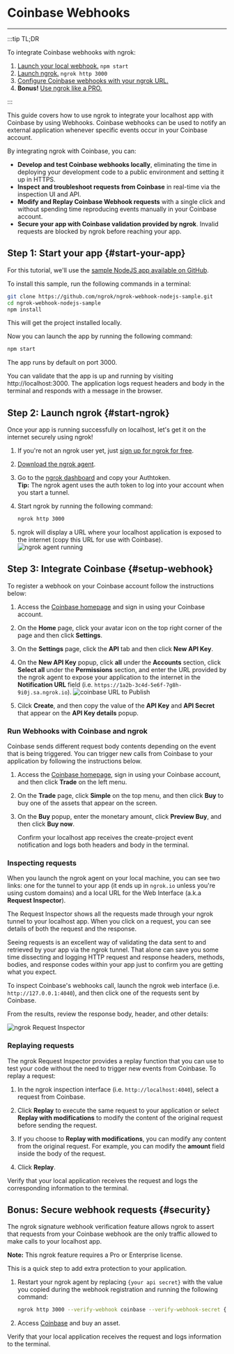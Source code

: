 # Coinbase Webhooks
------------

:::tip TL;DR

To integrate Coinbase webhooks with ngrok:
1. [Launch your local webhook.](#start-your-app) `npm start`
1. [Launch ngrok.](#start-ngrok) `ngrok http 3000`
1. [Configure Coinbase webhooks with your ngrok URL.](#setup-webhook)
1. **Bonus!** [Use ngrok like a PRO.](#security)

:::


This guide covers how to use ngrok to integrate your localhost app with Coinbase by using Webhooks.
Coinbase webhooks can be used to notify an external application whenever specific events occur in your Coinbase account. 

By integrating ngrok with Coinbase, you can:

- **Develop and test Coinbase webhooks locally**, eliminating the time in deploying your development code to a public environment and setting it up in HTTPS.
- **Inspect and troubleshoot requests from Coinbase** in real-time via the inspection UI and API.
- **Modify and Replay Coinbase Webhook requests** with a single click and without spending time reproducing events manually in your Coinbase account.
- **Secure your app with Coinbase validation provided by ngrok**. Invalid requests are blocked by ngrok before reaching your app.


## **Step 1**: Start your app {#start-your-app}

For this tutorial, we'll use the [sample NodeJS app available on GitHub](https://github.com/ngrok/ngrok-webhook-nodejs-sample). 

To install this sample, run the following commands in a terminal:

```bash
git clone https://github.com/ngrok/ngrok-webhook-nodejs-sample.git
cd ngrok-webhook-nodejs-sample
npm install
```

This will get the project installed locally.

Now you can launch the app by running the following command: 

```bash
npm start
```

The app runs by default on port 3000. 

You can validate that the app is up and running by visiting http://localhost:3000. The application logs request headers and body in the terminal and responds with a message in the browser.


## **Step 2**: Launch ngrok {#start-ngrok}

Once your app is running successfully on localhost, let's get it on the internet securely using ngrok! 

1. If you're not an ngrok user yet, just [sign up for ngrok for free](https://ngrok.com/signup).

1. [Download the ngrok agent](https://ngrok.com/download).

1. Go to the [ngrok dashboard](https://dashboard.ngrok.com) and copy your Authtoken. <br />
    **Tip:** The ngrok agent uses the auth token to log into your account when you start a tunnel.
    
1. Start ngrok by running the following command:
    ```bash
    ngrok http 3000
    ```

1. ngrok will display a URL where your localhost application is exposed to the internet (copy this URL for use with Coinbase).
    ![ngrok agent running](/img/integrations/launch_ngrok_tunnel.png)


## **Step 3**: Integrate Coinbase {#setup-webhook}

To register a webhook on your Coinbase account follow the instructions below:

1. Access the [Coinbase homepage](https://www.coinbase.com/) and sign in using your Coinbase account.

1. On the **Home** page, click your avatar icon on the top right corner of the page and then click **Settings**.

1. On the **Settings** page, click the **API** tab and then click **New API Key**.

1. On the **New API Key** popup, click **all** under the **Accounts** section, click **Select all** under the **Permissions** section, and enter the URL provided by the ngrok agent to expose your application to the internet in the **Notification URL** field (i.e. `https://1a2b-3c4d-5e6f-7g8h-9i0j.sa.ngrok.io`).
    ![coinbase URL to Publish](img/ngrok_url_configuration_coinbase.png)

1. Cilck **Create**, and then copy the value of the **API Key** and **API Secret** that appear on the **API Key details** popup.


### Run Webhooks with Coinbase and ngrok

Coinbase sends different request body contents depending on the event that is being triggered.
You can trigger new calls from Coinbase to your application by following the instructions below.

1. Access the [Coinbase homepage](https://www.coinbase.com/), sign in using your Coinbase account, and then click **Trade** on the left menu.

1. On the **Trade** page, click **Simple** on the top menu, and then click **Buy** to buy one of the assets that appear on the screen.

1. On the **Buy** popup, enter the monetary amount, click **Preview Buy**, and then click **Buy now**.

    Confirm your localhost app receives the create-project event notification and logs both headers and body in the terminal.


### Inspecting requests

When you launch the ngrok agent on your local machine, you can see two links: one for the tunnel to your app (it ends up in `ngrok.io` unless you're using custom domains) and a local URL for the Web Interface (a.k.a **Request Inspector**).

The Request Inspector shows all the requests made through your ngrok tunnel to your localhost app. When you click on a request, you can see details of both the request and the response.

Seeing requests is an excellent way of validating the data sent to and retrieved by your app via the ngrok tunnel. That alone can save you some time dissecting and logging HTTP request and response headers, methods, bodies, and response codes within your app just to confirm you are getting what you expect.

To inspect Coinbase's webhooks call, launch the ngrok web interface (i.e. `http://127.0.0.1:4040`), and then click one of the requests sent by Coinbase.

From the results, review the response body, header, and other details:

![ngrok Request Inspector](img/ngrok_introspection_coinbase_webhooks.png)


### Replaying requests

The ngrok Request Inspector provides a replay function that you can use to test your code without the need to trigger new events from Coinbase. To replay a request:

1. In the ngrok inspection interface (i.e. `http://localhost:4040`), select a request from Coinbase.

1. Click **Replay** to execute the same request to your application or select **Replay with modifications** to modify the content of the original request before sending the request.

1. If you choose to **Replay with modifications**, you can modify any content from the original request. For example, you can modify the **amount** field inside the body of the request.

1. Click **Replay**.

Verify that your local application receives the request and logs the corresponding information to the terminal.


## **Bonus**: Secure webhook requests {#security}

The ngrok signature webhook verification feature allows ngrok to assert that requests from your Coinbase webhook are the only traffic allowed to make calls to your localhost app.

**Note:** This ngrok feature requires a Pro or Enterprise license.

This is a quick step to add extra protection to your application.

1. Restart your ngrok agent by replacing `{your api secret}` with the value you copied during the webhook registration and running the following command:
    ```bash
    ngrok http 3000 --verify-webhook coinbase --verify-webhook-secret {your api secret}
    ```

1. Access [Coinbase](https://www.coinbase.com/) and buy an asset.

Verify that your local application receives the request and logs information to the terminal.
